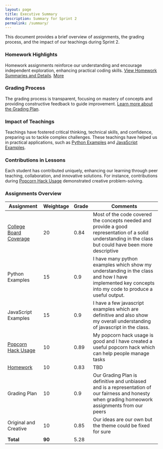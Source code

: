 ```yaml
---
layout: page
title: Executive Summary
description: Summary for Sprint 2
permalink: /summary/
---
```


This document provides a brief overview of assignments, the grading process, and the impact of our teachings during Sprint 2.

### Homework Highlights

Homework assignments reinforce our understanding and encourage independent exploration, enhancing practical coding skills. [View Homework Summaries and Details](https://darsh220.github.io/darsh_2025/2024/10/10/Lesson_Summary_IPYNB_2_.html). [More](https://darsh220.github.io/darsh_2025/)

### Grading Process

The grading process is transparent, focusing on mastery of concepts and providing constructive feedback to guide improvement. [Learn more about the Grading Plan](https://docs.google.com/document/d/1ZMkNop2b3HTsq-oZ-MgjCy76JJZwghmb5oEgCcYVHak/edit).

### Impact of Teachings

Teachings have fostered critical thinking, technical skills, and confidence, preparing us to tackle complex challenges. These teachings have helped us in practical applications, such as [Python Examples](https://darsh220.github.io/darsh_2025/2024/09/11/GitHub_Playground_IPYNB_2_.html) and [JavaScript Examples](https://darsh220.github.io/darsh_2025/2024/10/07/3.1_IPYNB_2_.html).

### Contributions in Lessons

Each student has contributed uniquely, enhancing our learning through peer teaching, collaboration, and innovative solutions. For instance, contributions during [Popcorn Hack Usage](https://nighthawkcoders.github.io/portfolio_2025/csp/big-idea/p2/3-10-3) demonstrated creative problem-solving.

### Assignments Overview

| **Assignment**          | **Weightage** | **Grade** | **Comments** |
|-------------------------|---------------|-----------|--------------|
| [College Board Coverage](https://darsh220.github.io/darsh_2025/2024/10/15/sprint2_blog_IPYNB_2_.html)  | 20            | 0.84       | Most of the code covered the concepts needed and provide a good representation of a solid understanding in the class but could have been more descriptive          |
| Python Examples         | 15            | 0.9       | I have many python examples which show my understanding in the class and how I have implemented key concepts into my code to produce a useful output.           |
| JavaScript Examples | 15            | 0.9       | I have a few javascript examples which are definitive and also show my overall understanding of javascript in the class.           |
| [Popcorn Hack Usage](https://nighthawkcoders.github.io/portfolio_2025/csp/big-idea/p2/3-10)    | 10            | 0.89       | My popcorn hack usage is good and I have created a useful popcorn hack which can help people manage tasks           |
| [Homework](https://nighthawkcoders.github.io/portfolio_2025/csp/big-idea/p2/3-10-3)                | 10            | 0.83       | TBD          |
| Grading Plan           | 10            | 0.9       | Our Grading Plan is definitive and unbiased and is a representation of our fairness and honesty when grading homeowork assignments from our peers          |
| Original and Creative    | 10            | 0.85       | Our ideas are our own but the theme could be fixed for sure          |
| **Total**               | **90**        |    5.28       |              |

